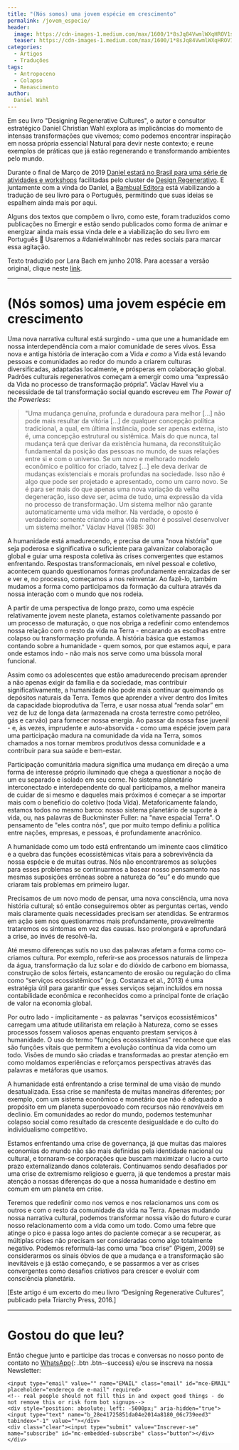 ```yaml
---
title: "(Nós somos) uma jovem espécie em crescimento"
permalink: /jovem_especie/
header:
  image: https://cdn-images-1.medium.com/max/1600/1*8sJq84VwmlWXqHROV1szGg.jpeg
  teaser: https://cdn-images-1.medium.com/max/1600/1*8sJq84VwmlWXqHROV1szGg.jpeg
categories:
  - Artigos
  - Traduções
tags:
  - Antropoceno
  - Colapso
  - Renascimento
author:
  Daniel Wahl
---
```


Em seu livro "Designing Regenerative Cultures", o autor e consultor estratégico Daniel Christian Wahl explora as implicâncias do momento de intensas transformações que vivemos; como podemos encontrar inspiração em nossa própria essencial Natural para devir neste contexto; e reune exemplos de práticas que já estão regenerando e transformando ambientes pelo mundo.

Durante o final de Março de 2019 [Daniel estará no Brasil para uma série de atividades e workshops](https://www.designregenerativo.org/) facilitadas pelo cluster de [Design Regenerativo](https://www.facebook.com/groups/design.social.regenerativo/). E juntamente com a vinda do Daniel, a [Bambual Editora](https://www.bambualeditora.com/?fbclid=IwAR3ZXESxx9Vp7jZu9VBuypM-Jd9fAEVwd_n2Ap6LwEUnaEdUWT0kYd0ZUO8) está viabilizando a tradução de seu livro para o Português, permitindo que suas ideias se espalhem ainda mais por aqui.

Alguns dos textos que compõem o livro, como este, foram traduzidos como publicações no Emergir e estão sendo publicados como forma de animar e energizar ainda mais essa vinda dele e a viabilização do seu livro em Português 🦋 Usaremos a #danielwahlnobr nas redes sociais para marcar essa agitação.

Texto traduzido por Lara Bach em junho 2018. Para acessar a versão original, clique neste [link](https://medium.com/age-of-awareness/we-are-a-young-species-growing-up-3072588c5a82).

---

# (Nós somos) uma jovem espécie em crescimento

Uma nova narrativa cultural está surgindo - uma que une a humanidade em nossa interdependência com a maior comunidade de seres vivos. Essa nova e antiga história de interação com a Vida *e como* a Vida está levando pessoas e comunidades ao redor do mundo a criarem culturas diversificadas, adaptadas localmente, e prósperas em colaboração global. Padrões culturais regenerativos começam a emergir como uma “expressão da Vida no processo de transformação própria”. Václav Havel viu a necessidade de tal transformação social quando escreveu em *The Power of the Powerless*:

> "Uma mudança genuína, profunda e duradoura para melhor [...] não pode mais resultar da vitória [...] de qualquer concepção política tradicional, a qual, em última instância, pode ser apenas externa, isto é, uma concepção estrutural ou sistêmica. Mais do que nunca, tal mudança terá que derivar da existência humana, da reconstituição fundamental da posição das pessoas no mundo, de suas relações entre si e com o universo. Se um novo e melhorado modelo econômico e político for criado, talvez [...] ele deva derivar de mudanças existenciais e morais profundas na sociedade. Isso não é algo que pode ser projetado e apresentado, como um carro novo. Se é para ser mais do que apenas uma nova variação da velha degeneração, isso deve ser, acima de tudo, uma expressão da vida no processo de transformação. Um sistema melhor não garante automaticamente uma vida melhor. Na verdade, o oposto é verdadeiro: somente criando uma vida melhor é possível desenvolver um sistema melhor." Václav Havel (1985: 30)

A humanidade está amadurecendo, e precisa de uma "nova história" que seja poderosa e significativa o suficiente para galvanizar colaboração global e guiar uma resposta coletiva às crises convergentes que estamos enfrentando. Respostas transformacionais, em nível pessoal e coletivo, acontecem quando questionamos formas profundamente enraizadas de ser e ver e, no processo, começamos a nos reinventar. Ao fazê-lo, também mudamos a forma como participamos da formação da cultura através da nossa interação com o mundo que nos rodeia.

A partir de uma perspectiva de longo prazo, como uma espécie relativamente jovem neste planeta, estamos coletivamente passando por um processo de maturação, o que nos obriga a redefinir como entendemos nossa relação com o resto da vida na Terra - encarando as escolhas entre colapso ou transformação profunda. A história básica que estamos contando sobre a humanidade - quem somos, por que estamos aqui, e para onde estamos indo - não mais nos serve como uma bússola moral funcional.

Assim como os adolescentes que estão amadurecendo precisam aprender a não apenas exigir da família e da sociedade, mas contribuir significativamente, a humanidade não pode mais continuar queimando os depósitos naturais da Terra. Temos que aprender a viver dentro dos limites da capacidade bioprodutiva da Terra, e usar nossa atual “renda solar” em vez de luz de longa data (armazenada na crosta terrestre como petróleo, gás e carvão) para fornecer nossa energia. Ao passar da nossa fase juvenil - e, às vezes, imprudente e auto-absorvida - como uma espécie jovem para uma participação madura na comunidade da vida na Terra, somos chamados a nos tornar membros produtivos dessa comunidade e a contribuir para sua saúde e bem-estar.

Participação comunitária madura significa uma mudança em direção a uma forma de interesse próprio iluminado que chega a questionar a noção de um eu separado e isolado em seu cerne. No sistema planetário interconectado e interdependente do qual participamos, a melhor maneira de cuidar de si mesmo e daqueles mais próximos é começar a se importar mais com o benefício do coletivo (toda Vida). Metaforicamente falando, estamos todos no mesmo barco: nosso sistema planetário de suporte à vida, ou, nas palavras de Buckminster Fuller: na "nave espacial Terra". O pensamento de "eles contra nós", que por muito tempo definiu a política entre nações, empresas, e pessoas, é profundamente anacrônico.

A humanidade como um todo está enfrentando um iminente caos climático e a quebra das funções ecossistêmicas vitais para a sobrevivência da nossa espécie e de muitas outras. Nós não encontraremos as soluções para esses problemas se continuarmos a basear nosso pensamento nas mesmas suposições errôneas sobre a natureza do “eu” e do mundo que criaram tais problemas em primeiro lugar.

Precisamos de um novo modo de pensar, uma nova consciência, uma nova história cultural; só então conseguiremos obter as perguntas certas, vendo mais claramente quais necessidades precisam ser atendidas. Se entrarmos em ação sem nos questionarmos mais profundamente, provavelmente trataremos os sintomas em vez das causas. Isso prolongará e aprofundará a crise, ao invés de resolvê-la.

Até mesmo diferenças sutis no uso das palavras afetam a forma como co-criamos cultura. Por exemplo, referir-se aos processos naturais de limpeza da água, transformação da luz solar e do dióxido de carbono em biomassa, construção de solos férteis, estancamento de erosão ou regulação do clima como “serviços ecossistêmicos” (e.g. Costanza et al., 2013) é uma estratégia útil para garantir que esses serviços sejam incluídos em nossa contabilidade econômica e reconhecidos como a principal fonte de criação de valor na economia global.

Por outro lado - implicitamente - as palavras "serviços ecossistêmicos" carregam uma atitude utilitarista em relação à Natureza, como se esses processos fossem valiosos apenas enquanto prestam serviços à humanidade. O uso do termo "funções ecossistêmicas" reconhece que elas são funções vitais que permitem a evolução contínua da vida como um todo. Visões de mundo são criadas e transformadas ao prestar atenção em como moldamos experiências e reforçamos perspectivas através das palavras e metáforas que usamos.

A humanidade está enfrentando a crise terminal de uma visão de mundo desatualizada. Essa crise se manifesta de muitas maneiras diferentes; por exemplo, com um sistema econômico e monetário que não é adequado a propósito em um planeta superpovoado com recursos não renováveis em declínio. Em comunidades ao redor do mundo, podemos testemunhar colapso social como resultado da crescente desigualdade e do culto do individualismo competitivo.

Estamos enfrentando uma crise de governança, já que muitas das maiores economias do mundo não são mais definidas pela identidade nacional ou cultural, e tornaram-se corporações que buscam maximizar o lucro a curto prazo externalizando danos colaterais. Continuamos sendo desafiados por uma crise de extremismo religioso e guerra, já que tendemos a prestar mais atenção a nossas diferenças do que a nossa humanidade e destino em comum em um planeta em crise.

Teremos que redefinir como nos vemos e nos relacionamos uns com os outros e com o resto da comunidade da vida na Terra. Apenas mudando nossa narrativa cultural, podemos transformar nossa visão do futuro e curar nosso relacionamento com a vida como um todo. Como uma febre que atinge o pico e passa logo antes do paciente começar a se recuperar, as múltiplas crises não precisam ser consideradas como algo totalmente negativo. Podemos reformulá-las como uma “boa crise” (Pigem, 2009) se considerarmos os sinais óbvios de que a mudança e a transformação são inevitáveis e já estão começando, e se passarmos a ver as crises convergentes como desafios criativos para crescer e evoluir com consciência planetária.

[Este artigo é um excerto do meu livro “Designing Regenerative Cultures”, publicado pela Triarchy Press, 2016.]

---

# Gostou do que leu?

Então chegue junto e participe das trocas e conversas no nosso ponto de contato no [<i class="fab fa-whatsapp"></i> WhatsApp](https://chat.whatsapp.com/4DzwqHLNBkMJ8gCQ3MEeLb){: .btn .btn--success} e/ou se inscreva na nossa Newsletter:

<!-- Begin MailChimp Signup Form -->
<link href="//cdn-images.mailchimp.com/embedcode/horizontal-slim-10_7.css" rel="stylesheet" type="text/css">
<style type="text/css">
	#mc_embed_signup{background:#fff; clear:left; font:14px Helvetica,Arial,sans-serif; width:100%;}
	/* Add your own MailChimp form style overrides in your site stylesheet or in this style block.
	   We recommend moving this block and the preceding CSS link to the HEAD of your HTML file. */
</style>
<div id="mc_embed_signup">
<form action="https://emergir.us16.list-manage.com/subscribe/post?u=28e41725851da04e2014a8180&amp;id=06c739eed3" method="post" id="mc-embedded-subscribe-form" name="mc-embedded-subscribe-form" class="validate" target="_blank" novalidate>
    <div id="mc_embed_signup_scroll">

	<input type="email" value="" name="EMAIL" class="email" id="mce-EMAIL" placeholder="endereço de e-mail" required>
    <!-- real people should not fill this in and expect good things - do not remove this or risk form bot signups-->
    <div style="position: absolute; left: -5000px;" aria-hidden="true"><input type="text" name="b_28e41725851da04e2014a8180_06c739eed3" tabindex="-1" value=""></div>
    <div class="clear"><input type="submit" value="Inscrever-se" name="subscribe" id="mc-embedded-subscribe" class="button"></div>
    </div>
</form>
</div>

<!--End mc_embed_signup-->
